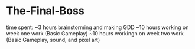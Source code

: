 # The-Final-Boss
time spent: 
~3 hours brainstorming and making GDD
~10 hours working on week one work (Basic Gameplay)
~10 hours workingn on week two work (Basic Gameplay, sound, and pixel art)
